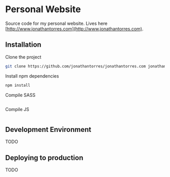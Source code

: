 # Personal Website
Source code for my personal website. Lives here [http://www.jonathantorres.com](http://www.jonathantorres.com).

## Installation
Clone the project
```bash
git clone https://github.com/jonathantorres/jonathantorres.com jonathantorres
```

Install npm dependencies
```bash
npm install
```

Compile SASS
```bash

```

Compile JS
```bash
```

## Development Environment
TODO

## Deploying to production
TODO
